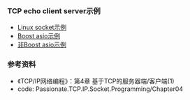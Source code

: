 ### TCP echo client server示例

- [Linux socket示例](linux)
- [Boost asio示例](boost)
- [非Boost asio示例](asio)

### 参考资料

- 《TCP/IP网络编程》：第4章 基于TCP的服务器端/客户端(1)
- code: Passionate.TCP.IP.Socket.Programming/Chapter04
